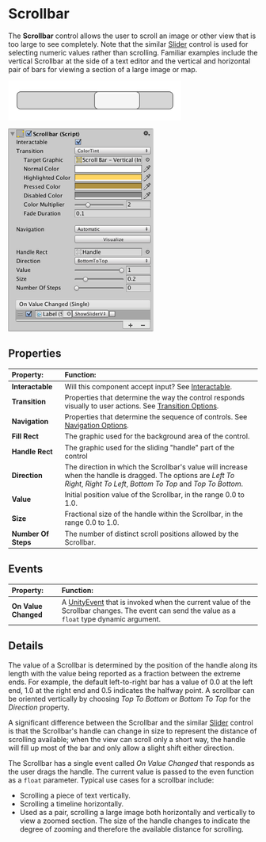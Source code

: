 # Scrollbar

The **Scrollbar** control allows the user to scroll an image or other view that is too large to see completely. Note
that the similar [Slider](script-Slider.md) control is used for selecting numeric values rather than scrolling. Familiar
examples include the vertical Scrollbar at the side of a text editor and the vertical and horizontal pair of bars for
viewing a section of a large image or map.

![A Scrollbar.](images/UI_ScrollbarExample.png)

![](images/UI_ScrollBarInspector.png)

## Properties

| **Property:**       | **Function:**                                                                                                                                                                 |
|:--------------------|:------------------------------------------------------------------------------------------------------------------------------------------------------------------------------|
| **Interactable**    | Will this component  accept input? See [Interactable](script-Selectable.md).                                                                                                  |
| **Transition**      | Properties that determine the way the control responds visually to user actions. See [Transition Options](script-SelectableTransition.md).                                    |
| **Navigation**      | Properties that determine the sequence of controls. See [Navigation Options](script-SelectableNavigation.md).                                                                 |
| **Fill Rect**       | The graphic used for the background area of the control.                                                                                                                      |
| **Handle Rect**     | The graphic used for the sliding "handle" part of the control                                                                                                                 |
| **Direction**       | The direction in which the Scrollbar's value will increase when the handle is dragged. The options are _Left To Right_, _Right To Left_, _Bottom To Top_ and _Top To Bottom_. |
| **Value**           | Initial position value of the Scrollbar, in the range 0.0 to 1.0.                                                                                                             |
| **Size**            | Fractional size of the handle within the Scrollbar, in the range 0.0 to 1.0.                                                                                                  |
| **Number Of Steps** | The number of distinct scroll positions allowed by the Scrollbar.                                                                                                             |

## Events

| **Property:**        | **Function:**                                                                                                                                                                                      |
|:---------------------|:---------------------------------------------------------------------------------------------------------------------------------------------------------------------------------------------------|
| **On Value Changed** | A [UnityEvent](https://docs.unity3d.com/Manual/UnityEvents.html) that is invoked when the current value of the Scrollbar changes. The event can send the value as a `float` type dynamic argument. |

## Details

The value of a Scrollbar is determined by the position of the handle along its length with the value being reported as a
fraction between the extreme ends. For example, the default left-to-right bar has a value of 0.0 at the left end, 1.0 at
the right end and 0.5 indicates the halfway point. A scrollbar can be oriented vertically by choosing _Top To Bottom_ or
_Bottom To Top_ for the _Direction_ property.

A significant difference between the Scrollbar and the similar [Slider](script-Slider.md) control is that the
Scrollbar's handle can change in size to represent the distance of scrolling available; when the view can scroll only a
short way, the handle will fill up most of the bar and only allow a slight shift either direction.

The Scrollbar has a single event called _On Value Changed_ that responds as the user drags the handle. The current value
is passed to the even function as a `float` parameter. Typical use cases for a scrollbar include:

* Scrolling a piece of text vertically.
* Scrolling a timeline horizontally.
* Used as a pair, scrolling a large image both horizontally and vertically to view a zoomed section. The size of the
  handle changes to indicate the degree of zooming and therefore the available distance for scrolling.
